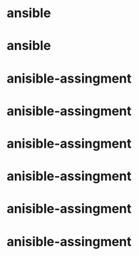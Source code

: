 # ansible
# ansible
# anisible-assingment
# anisible-assingment
# anisible-assingment
# anisible-assingment
# anisible-assingment
# anisible-assingment
